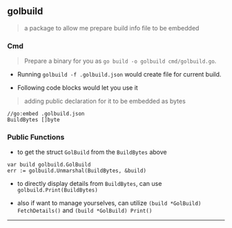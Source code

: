 
## golbuild

> a package to allow me prepare build info file to be embedded

### Cmd

> Prepare a binary for you as `go build -o golbuild cmd/golbuild.go`.

* Running `golbuild -f .golbuild.json` would create file for current build.

* Following code blocks would let you use it

> adding public declaration for it to be embedded as bytes

```
//go:embed .golbuild.json                                                   
BuildBytes []byte
```

### Public Functions

* to get the struct `GolBuild` from the `BuildBytes` above

```
var build golbuild.GolBuild
err := golbuild.Unmarshal(BuildBytes, &build)
```

* to directly display details from `BuildBytes`, can use `golbuild.Print(BuildBytes)`

* also if want to manage yourselves, can utilize `(build *GolBuild) FetchDetails()` and `(build *GolBuild) Print()`

---
